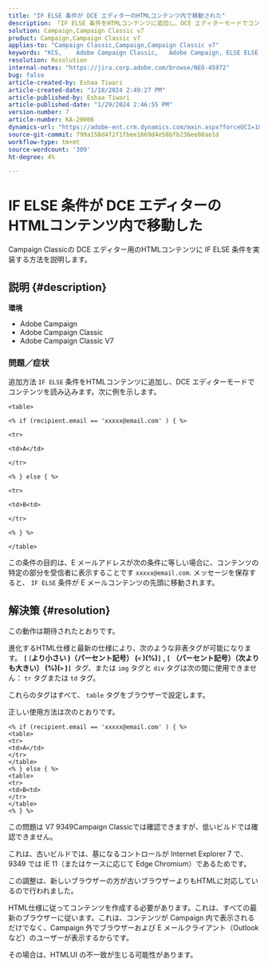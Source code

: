 ```yaml
---
title: "IF ELSE 条件が DCE エディターのHTMLコンテンツ内で移動された"
description: 「IF ELSE 条件をHTMLコンテンツに追加し、DCE エディターモードでコンテンツを読み込む方法を説明します。」
solution: Campaign,Campaign Classic v7
product: Campaign,Campaign Classic v7
applies-to: "Campaign Classic,Campaign,Campaign Classic v7"
keywords: "KCS, ​ ​ ​ Adobe Campaign Classic,   Adobe Campaign, ELSE ELSE , IF ELSE EDITOR, DCE editor, troubleshooting, V7 9349"
resolution: Resolution
internal-notes: "https://jira.corp.adobe.com/browse/NEO-45972"
bug: false
article-created-by: Eshaa Tiwari
article-created-date: "1/18/2024 2:49:27 PM"
article-published-by: Eshaa Tiwari
article-published-date: "1/29/2024 2:46:55 PM"
version-number: 7
article-number: KA-20006
dynamics-url: "https://adobe-ent.crm.dynamics.com/main.aspx?forceUCI=1&pagetype=entityrecord&etn=knowledgearticle&id=81d16bc2-10b6-ee11-a569-6045bd006b3d"
source-git-commit: 799a158d4f2f1fbee1669d4e58bfb236ee08ae1d
workflow-type: tm+mt
source-wordcount: '309'
ht-degree: 4%

---
```


# IF ELSE 条件が DCE エディターのHTMLコンテンツ内で移動した


Campaign Classicの DCE エディター用のHTMLコンテンツに IF ELSE 条件を実装する方法を説明します。

## 説明 {#description}


<b>環境</b>

- Adobe Campaign
- Adobe Campaign Classic
- Adobe Campaign Classic V7


### <b>問題／症状</b>

追加方法 `IF ELSE` 条件をHTMLコンテンツに追加し、DCE エディターモードでコンテンツを読み込みます。次に例を示します。


```
<table>

<% if (recipient.email == 'xxxxx@email.com' ) { %>

<tr>

<td>A</td>

</tr>

<% } else { %>

<tr>

<td>B<td>

</tr>

<% } %>

</table>
```


この条件の目的は、E メールアドレスが次の条件に等しい場合に、コンテンツの特定の部分を受信者に表示することです `xxxxx@email.com`. メッセージを保存すると、 `IF ELSE` 条件が E メールコンテンツの先頭に移動されます。


## 解決策 {#resolution}


この動作は期待されたとおりです。

進化するHTML仕様と最新の仕様により、次のような非表タグが可能になります。 <b>`[` </b>(<b>より小さい )（パーセント記号） (`<` )(%)`]` , `[` （パーセント記号）（次よりも大きい） (%)(`>` )`]`  </b>タグ、または `img` タグと `div` タグは次の間に使用できません： `tr` タグまたは `td` タグ。

これらのタグはすべて、 `table` タグをブラウザーで設定します。

正しい使用方法は次のとおりです。


```
<% if (recipient.email == 'xxxxx@email.com' ) { %>
<table>
<tr>
<td>A</td>
</tr>
</table>
<% } else { %>
<table>
<tr>
<td>B<td>
</tr>
</table>
<% } %>
```


この問題は V7 9349Campaign Classicでは確認できますが、低いビルドでは確認できません。

これは、古いビルドでは、基になるコントロールが Internet Explorer 7 で、9349 では IE 11（またはケースに応じて Edge Chromium）であるためです。

この調整は、新しいブラウザーの方が古いブラウザーよりもHTMLに対応しているので行われました。

HTML仕様に従ってコンテンツを作成する必要があります。これは、すべての最新のブラウザーに従います。これは、コンテンツが Campaign 内で表示されるだけでなく、Campaign 外でブラウザーおよび E メールクライアント（Outlook など）のユーザーが表示するからです。

その場合は、HTMLUI の不一致が生じる可能性があります。
